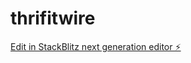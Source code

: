 # thrifitwire

[Edit in StackBlitz next generation editor ⚡️](https://stackblitz.com/~/github.com/ahmet342316/thrifitwire)